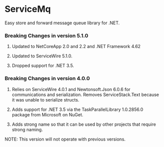 ServiceMq
=============

Easy store and forward message queue library for .NET.

### Breaking Changes in version 5.1.0

1. Updated to NetCoreApp 2.0 and 2.2 and .NET Framework 4.62 

2. Updated to ServiceWire 5.1.0. 

3. Dropped support for .NET 3.5.

### Breaking Changes in version 4.0.0

1. Relies on ServiceWire 4.0.1 and Newtonsoft.Json 6.0.6 for communications and serialization. Removes ServiceStack.Text because it was unable to serialize structs.

2. Adds support for .NET 3.5 via the TaskParallelLibrary 1.0.2856.0 package from Microsoft on NuGet.

3. Adds strong name so that it can be used by other projects that require strong naming.

NOTE: This version will not operate with previous versions.